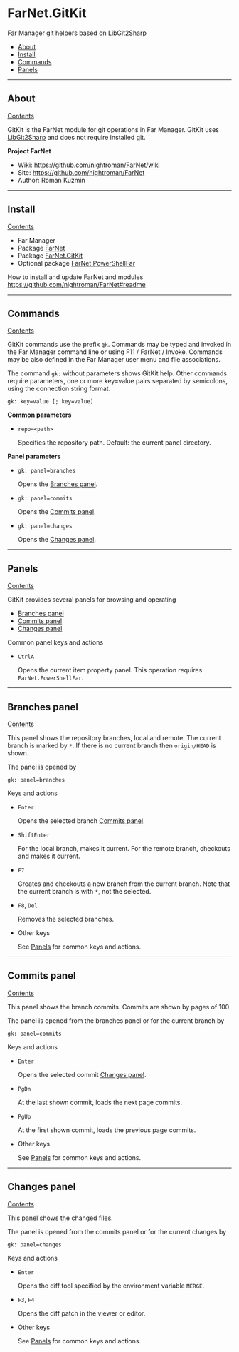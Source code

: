 [Contents]: #farnetgitkit
[LibGit2Sharp]: https://github.com/libgit2/libgit2sharp

# FarNet.GitKit

Far Manager git helpers based on LibGit2Sharp

* [About](#about)
* [Install](#install)
* [Commands](#commands)
* [Panels](#panels)

*********************************************************************
## About

[Contents]

GitKit is the FarNet module for git operations in Far Manager.
GitKit uses [LibGit2Sharp] and does not require installed git.

**Project FarNet**

* Wiki: <https://github.com/nightroman/FarNet/wiki>
* Site: <https://github.com/nightroman/FarNet>
* Author: Roman Kuzmin

*********************************************************************
## Install

[Contents]

- Far Manager
- Package [FarNet](https://www.nuget.org/packages/FarNet/)
- Package [FarNet.GitKit](https://www.nuget.org/packages/FarNet.GitKit/)
- Optional package [FarNet.PowerShellFar](https://www.nuget.org/packages/FarNet.PowerShellFar/)

How to install and update FarNet and modules\
<https://github.com/nightroman/FarNet#readme>

*********************************************************************
## Commands

[Contents]

GitKit commands use the prefix `gk`. Commands may be typed and invoked in the
Far Manager command line or using F11 / FarNet / Invoke. Commands may be also
defined in the Far Manager user menu and file associations.

The command `gk:` without parameters shows GitKit help. Other commands require
parameters, one or more key=value pairs separated by semicolons, using the
connection string format.

```
gk: key=value [; key=value]
```

**Common parameters**

- `repo=<path>`

    Specifies the repository path. Default: the current panel directory.

**Panel parameters**

- `gk: panel=branches`

    Opens the [Branches panel](#branches-panel).

- `gk: panel=commits`

    Opens the [Commits panel](#commits-panel).

- `gk: panel=changes`

    Opens the [Changes panel](#changes-panel).

*********************************************************************
## Panels

[Contents]

GitKit provides several panels for browsing and operating

- [Branches panel](#branches-panel)
- [Commits panel](#commits-panel)
- [Changes panel](#changes-panel)

Common panel keys and actions

- `CtrlA`

    Opens the current item property panel.
    This operation requires `FarNet.PowerShellFar`.

*********************************************************************
## Branches panel

[Contents]

This panel shows the repository branches, local and remote. The current branch
is marked by `*`. If there is no current branch then `origin/HEAD` is shown.

The panel is opened by

```
gk: panel=branches
```

Keys and actions

- `Enter`

    Opens the selected branch [Commits panel](#commits-panel).

- `ShiftEnter`

    For the local branch, makes it current.
    For the remote branch, checkouts and makes it current.

- `F7`

    Creates and checkouts a new branch from the current branch.
    Note that the current branch is with `*`, not the selected.

- `F8`, `Del`

    Removes the selected branches.

- Other keys

    See [Panels](#panels) for common keys and actions.

*********************************************************************
## Commits panel

[Contents]

This panel shows the branch commits. Commits are shown by pages of 100.

The panel is opened from the branches panel or for the current branch by

```
gk: panel=commits
```

Keys and actions

- `Enter`

    Opens the selected commit [Changes panel](#changes-panel).

- `PgDn`

    At the last shown commit, loads the next page commits.

- `PgUp`

    At the first shown commit, loads the previous page commits.

- Other keys

    See [Panels](#panels) for common keys and actions.

*********************************************************************
## Changes panel

[Contents]

This panel shows the changed files.

The panel is opened from the commits panel or for the current changes by

```
gk: panel=changes
```

Keys and actions

- `Enter`

    Opens the diff tool specified by the environment variable `MERGE`.

- `F3`, `F4`

    Opens the diff patch in the viewer or editor.

- Other keys

    See [Panels](#panels) for common keys and actions.
